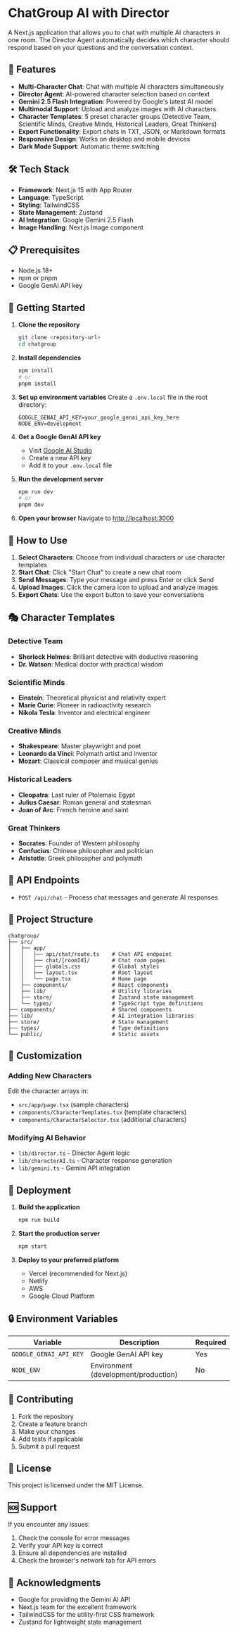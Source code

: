 # ChatGroup AI with Director

A Next.js application that allows you to chat with multiple AI characters in one room. The Director Agent automatically decides which character should respond based on your questions and the conversation context.

## 🚀 Features

- **Multi-Character Chat**: Chat with multiple AI characters simultaneously
- **Director Agent**: AI-powered character selection based on context
- **Gemini 2.5 Flash Integration**: Powered by Google's latest AI model
- **Multimodal Support**: Upload and analyze images with AI characters
- **Character Templates**: 5 preset character groups (Detective Team, Scientific Minds, Creative Minds, Historical Leaders, Great Thinkers)
- **Export Functionality**: Export chats in TXT, JSON, or Markdown formats
- **Responsive Design**: Works on desktop and mobile devices
- **Dark Mode Support**: Automatic theme switching

## 🛠️ Tech Stack

- **Framework**: Next.js 15 with App Router
- **Language**: TypeScript
- **Styling**: TailwindCSS
- **State Management**: Zustand
- **AI Integration**: Google Gemini 2.5 Flash
- **Image Handling**: Next.js Image component

## 📋 Prerequisites

- Node.js 18+ 
- npm or pnpm
- Google GenAI API key

## 🚀 Getting Started

1. **Clone the repository**
   ```bash
   git clone <repository-url>
   cd chatgroup
   ```

2. **Install dependencies**
   ```bash
   npm install
   # or
   pnpm install
   ```

3. **Set up environment variables**
   Create a `.env.local` file in the root directory:
   ```env
   GOOGLE_GENAI_API_KEY=your_google_genai_api_key_here
   NODE_ENV=development
   ```

4. **Get a Google GenAI API key**
   - Visit [Google AI Studio](https://makersuite.google.com/app/apikey)
   - Create a new API key
   - Add it to your `.env.local` file

5. **Run the development server**
   ```bash
   npm run dev
   # or
   pnpm dev
   ```

6. **Open your browser**
   Navigate to [http://localhost:3000](http://localhost:3000)

## 🎯 How to Use

1. **Select Characters**: Choose from individual characters or use character templates
2. **Start Chat**: Click "Start Chat" to create a new chat room
3. **Send Messages**: Type your message and press Enter or click Send
4. **Upload Images**: Click the camera icon to upload and analyze images
5. **Export Chats**: Use the export button to save your conversations

## 🎭 Character Templates

### Detective Team
- **Sherlock Holmes**: Brilliant detective with deductive reasoning
- **Dr. Watson**: Medical doctor with practical wisdom

### Scientific Minds
- **Einstein**: Theoretical physicist and relativity expert
- **Marie Curie**: Pioneer in radioactivity research
- **Nikola Tesla**: Inventor and electrical engineer

### Creative Minds
- **Shakespeare**: Master playwright and poet
- **Leonardo da Vinci**: Polymath artist and inventor
- **Mozart**: Classical composer and musical genius

### Historical Leaders
- **Cleopatra**: Last ruler of Ptolemaic Egypt
- **Julius Caesar**: Roman general and statesman
- **Joan of Arc**: French heroine and saint

### Great Thinkers
- **Socrates**: Founder of Western philosophy
- **Confucius**: Chinese philosopher and politician
- **Aristotle**: Greek philosopher and polymath

## 🔧 API Endpoints

- `POST /api/chat` - Process chat messages and generate AI responses

## 📁 Project Structure

```
chatgroup/
├── src/
│   ├── app/
│   │   ├── api/chat/route.ts    # Chat API endpoint
│   │   ├── chat/[roomId]/       # Chat room pages
│   │   ├── globals.css          # Global styles
│   │   ├── layout.tsx           # Root layout
│   │   └── page.tsx             # Home page
│   ├── components/              # React components
│   ├── lib/                     # Utility libraries
│   ├── store/                   # Zustand state management
│   └── types/                   # TypeScript type definitions
├── components/                  # Shared components
├── lib/                         # AI integration libraries
├── store/                       # State management
├── types/                       # Type definitions
└── public/                      # Static assets
```

## 🎨 Customization

### Adding New Characters
Edit the character arrays in:
- `src/app/page.tsx` (sample characters)
- `components/CharacterTemplates.tsx` (template characters)
- `components/CharacterSelector.tsx` (additional characters)

### Modifying AI Behavior
- `lib/director.ts` - Director Agent logic
- `lib/characterAI.ts` - Character response generation
- `lib/gemini.ts` - Gemini API integration

## 🚀 Deployment

1. **Build the application**
   ```bash
   npm run build
   ```

2. **Start the production server**
   ```bash
   npm start
   ```

3. **Deploy to your preferred platform**
   - Vercel (recommended for Next.js)
   - Netlify
   - AWS
   - Google Cloud Platform

## 🔒 Environment Variables

| Variable | Description | Required |
|----------|-------------|----------|
| `GOOGLE_GENAI_API_KEY` | Google GenAI API key | Yes |
| `NODE_ENV` | Environment (development/production) | No |

## 🤝 Contributing

1. Fork the repository
2. Create a feature branch
3. Make your changes
4. Add tests if applicable
5. Submit a pull request

## 📄 License

This project is licensed under the MIT License.

## 🆘 Support

If you encounter any issues:
1. Check the console for error messages
2. Verify your API key is correct
3. Ensure all dependencies are installed
4. Check the browser's network tab for API errors

## 🎉 Acknowledgments

- Google for providing the Gemini AI API
- Next.js team for the excellent framework
- TailwindCSS for the utility-first CSS framework
- Zustand for lightweight state management

